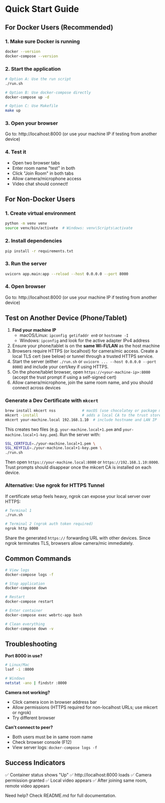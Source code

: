 # Quick Start Guide

## For Docker Users (Recommended)

### 1. Make sure Docker is running

```bash
docker --version
docker-compose --version
```

### 2. Start the application

```bash
# Option A: Use the run script
./run.sh

# Option B: Use docker-compose directly
docker-compose up -d

# Option C: Use Makefile
make up
```

### 3. Open your browser

Go to: http://localhost:8000 (or use your machine IP if testing from another device)

### 4. Test it

- Open two browser tabs
- Enter room name "test" in both
- Click "Join Room" in both tabs
- Allow camera/microphone access
- Video chat should connect!

## For Non-Docker Users

### 1. Create virtual environment

```bash
python -m venv venv
source venv/bin/activate  # Windows: venv\Scripts\activate
```

### 2. Install dependencies

```bash
pip install -r requirements.txt
```

### 3. Run the server

```bash
uvicorn app.main:app --reload --host 0.0.0.0 --port 8000
```

### 4. Open browser

Go to: http://localhost:8000 (or use your machine IP if testing from another device)

## Test on Another Device (Phone/Tablet)

1. **Find your machine IP**
   - macOS/Linux: `ipconfig getifaddr en0` or `hostname -I`
   - Windows: `ipconfig` and look for the active adapter IPv4 address
2. Ensure your phone/tablet is on the **same Wi-Fi/LAN** as the host machine
3. Browsers require HTTPS (or localhost) for camera/mic access. Create a local TLS cert (see below) or tunnel through a trusted HTTPS service.
4. Start the server (either `./run.sh` or `uvicorn ... --host 0.0.0.0 --port 8000`) and include your cert/key if using HTTPS.
5. On the phone/tablet browser, open `https://<your-machine-ip>:8000` (accept the trust prompt if using a self-signed cert)
6. Allow camera/microphone, join the same room name, and you should connect across devices

### Generate a Dev Certificate with `mkcert`

```bash
brew install mkcert nss            # macOS (use chocolatey or package manager on Windows/Linux)
mkcert -install                    # adds a local CA to the trust store
mkcert your-machine.local 192.168.1.10  # include hostname and LAN IP
```

This creates two files (e.g. `your-machine.local+1.pem` and `your-machine.local+1-key.pem`). Run the server with:

```bash
SSL_CERTFILE=./your-machine.local+1.pem \
SSL_KEYFILE=./your-machine.local+1-key.pem \
./run.sh
```

Then open `https://your-machine.local:8000` or `https://192.168.1.10:8000`. Trust prompts should disappear once the mkcert CA is installed on each device.

### Alternative: Use ngrok for HTTPS Tunnel

If certificate setup feels heavy, ngrok can expose your local server over HTTPS:

```bash
# Terminal 1
./run.sh

# Terminal 2 (ngrok auth token required)
ngrok http 8000
```

Share the generated `https://` forwarding URL with other devices. Since ngrok terminates TLS, browsers allow camera/mic immediately.

## Common Commands

```bash
# View logs
docker-compose logs -f

# Stop application
docker-compose down

# Restart
docker-compose restart

# Enter container
docker-compose exec webrtc-app bash

# Clean everything
docker-compose down -v
```

## Troubleshooting

**Port 8000 in use?**
```bash
# Linux/Mac
lsof -i :8000

# Windows
netstat -ano | findstr :8000
```

**Camera not working?**
- Click camera icon in browser address bar
- Allow permissions (HTTPS required for non-localhost URLs; use mkcert or ngrok)
- Try different browser

**Can't connect to peer?**
- Both users must be in same room name
- Check browser console (F12)
- View server logs: `docker-compose logs -f`

## Success Indicators

✅ Container status shows "Up"
✅ http://localhost:8000 loads
✅ Camera permission granted
✅ Local video appears
✅ After joining same room, remote video appears

Need help? Check README.md for full documentation.
